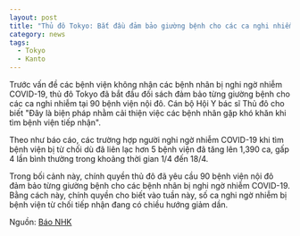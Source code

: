 ```yaml
---
layout: post
title: "Thủ đô Tokyo: Bắt đầu đảm bảo giường bệnh cho các ca nghi nhiễm"
category: news
tags: 
  - Tokyo
  - Kanto
---
```

Trước vấn đề các bệnh viện không nhận các bệnh nhân bị nghi ngờ nhiễm COVID-19, thủ đô Tokyo đã bắt đầu đối sách đảm bảo từng giường bệnh cho các ca nghi nhiễm tại 90 bệnh viện nội đô. Cán bộ Hội Y bác sĩ Thủ đô cho biết "Đây là biện pháp nhằm cải thiện việc các bệnh nhân gặp khó khăn khi tìm bệnh viện tiếp nhận".

Theo như báo cáo, các trường hợp người nghi ngờ nhiễm COVID-19 khi tìm bệnh viện bị từ chối dù đã liên lạc hơn 5 bệnh viện đã tăng lên 1,390 ca, gấp 4 lần bình thường trong khoảng thời gian 1/4 đến 18/4.

Trong bối cảnh này, chính quyền thủ đô đã yêu cầu 90 bệnh viện nội đô đảm bảo từng giường bệnh cho các bệnh nhân bị nghi ngờ nhiễm COVID-19. Bằng cách này, chính quyền cho biết vào tuần này, số ca nghi ngờ nhiễm bị bệnh viện từ chối tiếp nhận đang có chiều hướng giảm dần.

Nguồn: [Báo NHK](https://www3.nhk.or.jp/news/html/20200425/k10012405351000.html?fbclid=IwAR10bmEboi2ArZNPWmVXVIV_qGrUFsSZRFA5CEqLmQx85r6vrl8jrbtgjkI)